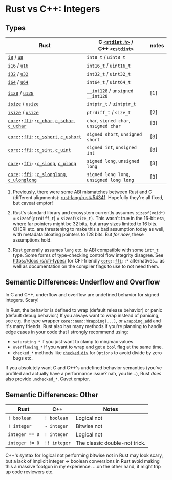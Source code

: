 # Rust vs C++: Integers



## Types

| Rust                                                                                                                                  | C [`<stdint.h>`](https://en.cppreference.com/w/c/types/integer) / <br> C++ [`<cstdint>`](https://en.cppreference.com/w/cpp/types/integer) | notes |
| --------------------------------------------------------------------------------------------------------------------------------------| ------------------------------------------------------------------------------------------------------------------------------------------| ------|
| [`i8`](https://doc.rust-lang.org/core/primitive.i8.html)          / [`u8`](https://doc.rust-lang.org/core/primitive.u8.html)          | `int8_t` / `uint8_t`              |
| [`i16`](https://doc.rust-lang.org/core/primitive.i16.html)        / [`u16`](https://doc.rust-lang.org/core/primitive.u16.html)        | `int16_t` / `uint16_t`            |
| [`i32`](https://doc.rust-lang.org/core/primitive.i32.html)        / [`u32`](https://doc.rust-lang.org/core/primitive.u32.html)        | `int32_t` / `uint32_t`            |
| [`i64`](https://doc.rust-lang.org/core/primitive.i64.html)        / [`u64`](https://doc.rust-lang.org/core/primitive.u64.html)        | `int64_t` / `uint64_t`            |
| [`i128`](https://doc.rust-lang.org/core/primitive.i128.html)      / [`u128`](https://doc.rust-lang.org/core/primitive.u128.html)      | `__int128` / `unsigned __int128`  | \[1\]
| [`isize`](https://doc.rust-lang.org/core/primitive.isize.html)    / [`usize`](https://doc.rust-lang.org/core/primitive.usize.html)    | `intptr_t` / `uintptr_t`          |
| [`isize`](https://doc.rust-lang.org/core/primitive.isize.html)    / [`usize`](https://doc.rust-lang.org/core/primitive.usize.html)    | `ptrdiff_t` / `size_t`            | \[2\]
| <code>[core]::[ffi]::[c_char](https://doc.rust-lang.org/core/ffi/type.c_char.html)</code>, [`c_schar`](https://doc.rust-lang.org/core/ffi/type.c_schar.html), [`c_uchar`](https://doc.rust-lang.org/core/ffi/type.c_uchar.html)   | `char`, `signed char`, `unsigned char`   | \[3\]
| <code>[core]::[ffi]::[c_sshort](https://doc.rust-lang.org/core/ffi/type.c_sshort.html)</code>, [`c_ushort`](https://doc.rust-lang.org/core/ffi/type.c_ushort.html)                                                                | `signed short`, `unsigned short`         | \[3\]
| <code>[core]::[ffi]::[c_sint](https://doc.rust-lang.org/core/ffi/type.c_sint.html)</code>, [`c_uint`](https://doc.rust-lang.org/core/ffi/type.c_uint.html)                                                                        | `signed int`, `unsigned int`             | \[3\]
| <code>[core]::[ffi]::[c_slong](https://doc.rust-lang.org/core/ffi/type.c_slong.html)</code>, [`c_ulong`](https://doc.rust-lang.org/core/ffi/type.c_ulong.html)                                                                    | `signed long`, `unsigned long`           | \[3\]
| <code>[core]::[ffi]::[c_slonglong](https://doc.rust-lang.org/core/ffi/type.c_slonglong.html)</code>, [`c_ulonglong`](https://doc.rust-lang.org/core/ffi/type.c_ulonglong.html)                                                    | `signed long long`, `unsigned long long` | \[3\]

1.  Previously, there were some ABI mismatches between Rust and C (different alignments): [rust-lang/rust#54341](https://github.com/rust-lang/rust/issues/54341).
    Hopefully they're all fixed, but caveat emptor!

2.  Rust's standard library and ecosystem currently assumes `sizeof(void*)` = `sizeof(ptrdiff_t`) = `sizeof(size_t)`.
    This wasn't true in the 16-bit era, where far pointers might be 32 bits, but array sizes limited to 16 bits.
    CHERI etc. are threatening to make this a bad assumption today as well, with metadata bloating pointers to 128 bits.
    But *for now*, these assumptions hold.

3.  Rust generally assumes `long` etc. is ABI compatible with some `int*_t` type.
    Some forms of type-checking control flow integrity disagree.
    See <https://docs.rs/cfi-types/> for CFI-friendly <code>[core]::[ffi]::*</code> alternatives... as well as documentation on the compiler flags to use to not need them.



## Semantic Differences: Underflow and Overflow

In C and C++, underflow and overflow are undefined behavior for signed integers.  Scary!

In Rust, the behavior is defined to wrap (default release behavior) or panic (default debug behavior.)
If you always want to wrap instead of panicing, see e.g. the type wrapper <code>[core]::[num]::[Wrapping]\(...\)</code>, or [`wrapping_add`](https://doc.rust-lang.org/std/primitive.u32.html#method.wrapping_add) and it's many friends.
Rust also has many methods if you're planning to handle edge cases in your code that I strongly recommend using:
-   `saturating_*` if you just want to clamp to min/max values.
-   `overflowing_*` if you want to wrap and get a `bool` flag at the same time.
-   `checked_*` methods like [`checked_div`](https://doc.rust-lang.org/std/primitive.u32.html#method.checked_div) for `Option`s to avoid divide by zero bugs etc.

If you absolutely want C and C++'s undefined behavior semantics (you've profiled and actually have a performance issue? nah, you lie...), Rust *does* also provide `unchecked_*`.  Cavet emptor.



## Semantic Differences: Other

| Rust              | C++           | Notes |
| ------------------| --------------| ------|
| `! boolean`       | `! boolean`   | Logical not
| `! integer`       | `~ integer`   | Bitwise not
| `integer == 0`    | `! integer`   | Logical not
| `integer != 0`    | `!! integer`  | The classic double-not trick.

C++'s syntax for logical not performing bitwise not in Rust may look scary, but a lack of implicit integer → boolean conversions in Rust avoid making this a massive footgun in my experience.
...on the other hand, it might trip up code reviewers etc.



<!-- References -->

[`<stdint.h>`]:     https://en.cppreference.com/w/c/types/integer
[`<cstdint>`]:      https://en.cppreference.com/w/cpp/header/cstdint

[core]:             https://doc.rust-lang.org/core/
[ffi]:              https://doc.rust-lang.org/core/ffi/
[num]:              https://doc.rust-lang.org/core/num/index.html
[Wrapping]:         https://doc.rust-lang.org/core/num/struct.Wrapping.html

